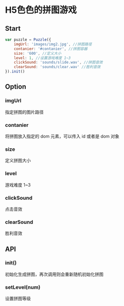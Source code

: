 # H5色色的拼图游戏

## Start
```javascript
var puzzle = Puzzle({
    imgUrl: 'images/img2.jpg', //拼图路径
    contanier: '#contanier', //拼图容器
    size: '600', //定义大小
    level: 1, //设置游戏难度 1~3
    clickSound: 'sounds/slide.wav', //拼图音效
    clearSound: 'sounds/clear.wav' //胜利音效
}).init()
```
  

## Option  

### imgUrl
指定拼图的图片路径

### contanier
将拼图放入指定的 dom 元素，可以传入 id 或者是 dom 对象

### size
定义拼图大小

### level
游戏难度 1~3

### clickSound
点击音效

### clearSound
胜利音效


## API  

### init()
初始化生成拼图，再次调用则会重新随机初始化拼图

### setLevel(num)
设置拼图等级